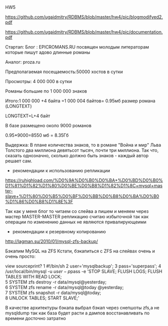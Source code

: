 HW5

https://github.com/ugaidmitry/RDBMS/blob/master/hw4/pic/blogmodifyed2.pdf

https://github.com/ugaidmitry/RDBMS/blob/master/hw4/pic/documentation.pdf



Стартап:
Блог : EPICROMANS.RU посвящен молодым литераторам которые пишут адово длинные романы

Аналог: proza.ru

Предполагаемая посещаемость:50000 хостов в сутки

Просмотры: 4 000 000 в сутки

Романы большие по 1 000 000 знаков

Итого:1 000 000 +4 байта =1 000 004 байтов= 0.95мб размер романа (LONGTEXT)

LONGTEXT=L+4 байт

В базе размещено около 9000 романов

0.95*9000=8550 мб = 8.35Гб


Выдержка:
В плане количества знаков, то в романе "Война и мир" Льва Толстого два миллиона девятьсот тысяч, почти три миллиона. Так что, сказать однозначно, сколько должно быть знаков - каждый автор решает сам. 


- рекомендации к использованию репликации

https://ruhighload.com/%D0%9A%D0%B0%D0%BA+%D0%BD%D0%B0%D1%81%D1%82%D1%80%D0%BE%D0%B8%D1%82%D1%8C+mysql+master-slave+%D1%80%D0%B5%D0%BF%D0%BB%D0%B8%D0%BA%D0%B0%D1%86%D0%B8%D1%8E%3F

Так как у меня блог то читаем со слейва а пишем и меняем через мастер
MASTER-MASTER репликацию считаю избыточной так как операции по изменению данных не являются привалирующеими


- рекомендации к резервному копированию

http://lagman.su/2010/01/mysql-zfs-backup/

Бэкапим MySQL на ZFS
Кстати, бэкапиться с ZFS на слейвах очень и очень просто:

view sourceprint?
1
#!/bin/sh
2
user='mysqlbackup';
3
pass='superpass';
4
/usr/local/bin/mysql -u $user -p$pass -e 'STOP SLAVE; FLUSH LOGS; FLUSH TABLES WITH READ LOCK; \
5
SYSTEM zfs destroy -r data/mysql@yesterday; \
6
SYSTEM zfs rename -r data/mysql@today @yesterday; \
7
SYSTEM zfs snapshot -r data/mysql@today; \
8
UNLOCK TABLES; START SLAVE;'

В качестве архитектуры бэкапа выбрал бэкап через снепшоты zfs,а не mysqldump так как база будет расти а дампов восстанавливать по времени досточно затратно


